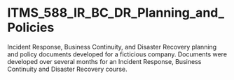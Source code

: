 # ITMS_588_IR_BC_DR_Planning_and_Policies

Incident Response, Business Continuity, and Disaster Recovery planning and policy documents developed for a ficticious company. Documents were developed over several months for an Incident Response, Business Continuity and Disaster Recovery course.
